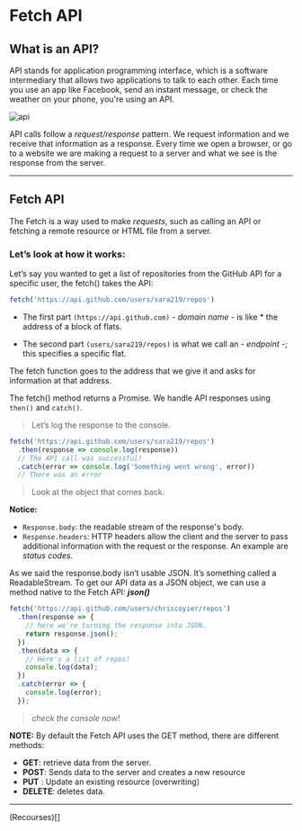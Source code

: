 # Fetch API

## What is an API?

API stands for application programming interface, which is a software intermediary that allows two applications to talk to each other. Each time you use an app like Facebook, send an instant message, or check the weather on your phone, you're using an API.

![api](https://hackernoon.com/hn-images/1*CkynRe-J1FVnUAk7JmOTdQ.gif)


API calls follow a *request/response* pattern. We request information and we receive that information as a response. Every time we open a browser, or go to a website we are making a request to a server and what we see is the response from the server.

<hr>

## Fetch API

The Fetch is a way used to make *requests*, such as calling an API or fetching a remote resource or HTML file from a server.


### Let’s look at how it works:


Let’s say you wanted to get a list of repositories from the GitHub API for a specific user, the fetch() takes the API:

```js
fetch('https://api.github.com/users/sara219/repos')
```

* The first part `(https://api.github.com)` - *domain name* - is like * the address of a block of flats. 

* The second part `(users/sara219/repos)` is what we call an - *endpoint* -; this specifies a specific flat. 

The fetch function goes to the address that we give it and asks for information at that address.


The fetch() method returns a Promise. We handle API responses using `then()` and `catch()`. 

> Let’s log the response to the console.

```js
fetch('https://api.github.com/users/sara219/repos')
  .then(response => console.log(response)) 
  // The API call was successful!
  .catch(error => console.log('Something went wrong', error))
  // There was an error

```
> Look at the object that comes back. 

**Notice:**
* `Response.body`: the readable stream of the response's body.
* `Response.headers`: HTTP headers allow the client and the server to pass additional information with the request or the response. An example are *status codes*.

As we said the response.body isn’t usable JSON. It’s something called a ReadableStream. To get our API data as a JSON object, we can use a method native to the Fetch API: ***json()***

```js
fetch('https://api.github.com/users/chriscoyier/repos')
  .then(response => {
    // here we're turning the response into JSON.
    return response.json();
  })
  .then(data => {
    // Here's a list of repos!
    console.log(data);
  })
  .catch(error => {
    console.log(error);
  });
```
> *check the console now!*

**NOTE:** By default the Fetch API uses the GET method, there are different methods:

* **GET**: retrieve data from the server.
* **POST**: Sends data to the server and creates a new resource
* **PUT** : Update an existing resource (overwriting)
* **DELETE**: deletes data.

<hr>

(Recourses)[]
